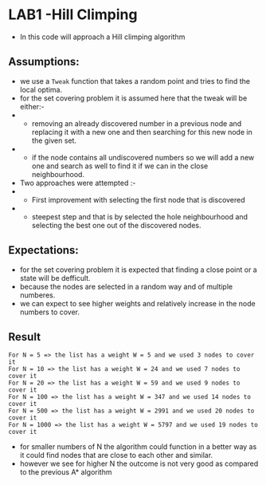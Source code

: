 # LAB1 -Hill Climping
- In this code will approach a Hill climping algorithm


## Assumptions:
- we use a `Tweak` function that takes a random point and tries to find the local optima.
- for the set covering problem it is assumed here that the tweak will be either:-
- - removing an already discovered number in a previous node and replacing it with a new one and then searching for this new node in the given set.
- - if the node contains all undiscovered numbers so we will add a new one and search as well to find it if we can in the close neighbourhood.
- Two approaches were attempted :- 
- - First improvement with selecting the first node that is discovered
- - steepest step and that is by selected the hole neighbourhood and selecting the best one out of the discovered nodes.

## Expectations:
- for the set covering problem it is expected that finding a close point or a state will be defficult.
- because the nodes are selected in a random way and of multiple numberes.
- we can expect to see higher weights and relatively increase in the node numbers to cover.

## Result

```
For N = 5 => the list has a weight W = 5 and we used 3 nodes to cover it
For N = 10 => the list has a weight W = 24 and we used 7 nodes to cover it
For N = 20 => the list has a weight W = 59 and we used 9 nodes to cover it
For N = 100 => the list has a weight W = 347 and we used 14 nodes to cover it
For N = 500 => the list has a weight W = 2991 and we used 20 nodes to cover it
For N = 1000 => the list has a weight W = 5797 and we used 19 nodes to cover it
```

- for smaller numbers of N the algorithm could function in a better way as it could find nodes that are close to each other and similar.
- however we see for higher N the outcome is not very good as compared to the previous A* algorithm
